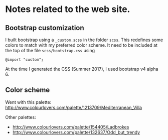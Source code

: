 # Notes related to the web site.


## Bootstrap customization

I built bootstrap using a `_custom.scss` in the folder `scss`. This redefines
some colors to match with my preferred color scheme. It need to be included at
the top of the file `scss/bootstrap.css` using

    @import "custom";

At the time I generated the CSS (Summer 2017), I used bootstrap v4 alpha 6.


## Color scheme

Went with this palette:
<http://www.colourlovers.com/palette/1213709/Mediterranean_Villa>

Other palettes:

- <http://www.colourlovers.com/palette/154405/Ladbrokes>
- <http://www.colourlovers.com/palette/132637/Odd_but_trendy>

